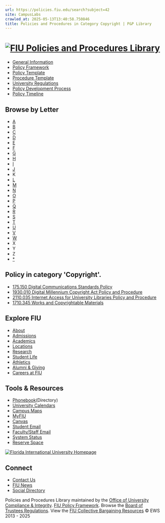 ```yaml
---
url: https://policies.fiu.edu/search?subject=42
site: CampusLabs
crawled_at: 2025-05-13T13:40:58.750846
title: Policies and Procedures in Category Copyright | P&P Library
---
```


# [![FIU Policies and Procedures Library](https://policies.fiu.edu/inc/img/FIULogo-policies.png)](https://policies.fiu.edu/)
  * [General Information](https://compliance.fiu.edu/policies-procedures/)
  * [Policy Framework](https://compliance.fiu.edu/wp-content/uploads/sites/21/2019/05/Policy_Framework.pdf)
  * [Policy Template](https://compliance.fiu.edu/wp-content/uploads/sites/21/2019/05/Policy_Template.docx)
  * [Procedure Template](https://compliance.fiu.edu/wp-content/uploads/sites/21/2019/05/Procedure_Template.docx)
  * [University Regulations](http://regulations.fiu.edu/regulation)
  * [Policy Development Process](http://policies.fiu.edu/record_profile.php?id=192)
  * [Policy Timeline](https://compliance.fiu.edu/wp-content/uploads/sites/21/2019/05/Policy_Timeline.pdf)


## Browse by Letter
  * [A](https://policies.fiu.edu/search/?starts-with=A)
  * [B](https://policies.fiu.edu/search/?starts-with=B)
  * [C](https://policies.fiu.edu/search/?starts-with=C)
  * [D](https://policies.fiu.edu/search/?starts-with=D)
  * [E](https://policies.fiu.edu/search/?starts-with=E)
  * [F](https://policies.fiu.edu/search/?starts-with=F)
  * [G](https://policies.fiu.edu/search/?starts-with=G)
  * [H](https://policies.fiu.edu/search/?starts-with=H)
  * [I](https://policies.fiu.edu/search/?starts-with=I)
  * [J](https://policies.fiu.edu/search/?starts-with=J)
  * K
  * [L](https://policies.fiu.edu/search/?starts-with=L)
  * [M](https://policies.fiu.edu/search/?starts-with=M)
  * [N](https://policies.fiu.edu/search/?starts-with=N)
  * [O](https://policies.fiu.edu/search/?starts-with=O)
  * [P](https://policies.fiu.edu/search/?starts-with=P)
  * [Q](https://policies.fiu.edu/search/?starts-with=Q)
  * [R](https://policies.fiu.edu/search/?starts-with=R)
  * [S](https://policies.fiu.edu/search/?starts-with=S)
  * [T](https://policies.fiu.edu/search/?starts-with=T)
  * [U](https://policies.fiu.edu/search/?starts-with=U)
  * [V](https://policies.fiu.edu/search/?starts-with=V)
  * [W](https://policies.fiu.edu/search/?starts-with=W)
  * X
  * Y
  * Z
  * [*](https://policies.fiu.edu/search/?starts-with=%2A)


## Policy in category 'Copyright'.
  * [175.150 Digital Communications Standards Policy](https://policies.fiu.edu/policy/755)
  * [1930.010 Digital Millennium Copyright Act Policy and Procedure](https://policies.fiu.edu/policy/545)
  * [2110.035 Internet Access for University Libraries Policy and Procedure](https://policies.fiu.edu/policy/216)
  * [1710.345 Works and Copyrightable Materials](https://policies.fiu.edu/policy/463)


## Explore FIU
  * [About](https://fiu.edu/about/index.html)
  * [Admissions](https://fiu.edu/admissions/index.html)
  * [Academics](https://fiu.edu/academics/index.html)
  * [Locations](https://fiu.edu/locations/index.html)
  * [Research](https://fiu.edu/research/index.html)
  * [Student Life](https://fiu.edu/student-life/index.html)
  * [Athletics](https://fiu.edu/athletics/index.html)
  * [Alumni & Giving](https://fiu.edu/alumni-and-giving/index.html)
  * [Careers at FIU](https://hr.fiu.edu/careers/)


## Tools & Resources
  * [Phonebook](https://phonebook.fiu.edu)(Directory)
  * [University Calendars](https://calendar.fiu.edu/)
  * [Campus Maps](http://campusmaps.fiu.edu/)
  * [MyFIU](https://my.fiu.edu/)
  * [Canvas](https://fiu.instructure.com/)
  * [Student Email](http://panthermail.fiu.edu/)
  * [Faculty/Staff Email](http://mail.fiu.edu/)
  * [System Status](https://italerts.fiu.edu)
  * [Reserve Space](https://reservespace.fiu.edu/make-reservation/)


[![Florida International University Homepage](https://www.fiu.edu/_assets/images/logo.png)](https://fiu.edu)
## Connect
  * [Contact Us](https://fiu.edu/about/contact-us/index.html)
  * [FIU News](https://news.fiu.edu/)
  * [Social Directory](http://social.fiu.edu)


Policies and Procedures Library maintained by the [Office of University Compliance & Integrity](http://compliance.fiu.edu). [FIU Policy Framework](https://compliance.fiu.edu/documents/Policy_Framework.pdf). Browse the [Board of Trustees Regulations](https://regulations.fiu.edu/). View the [FIU Collective Bargaining Resources](https://hr.fiu.edu/employees-affiliates/working-at-fiu/) © EWS 2013 - 2025
